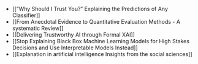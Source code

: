 + [[“Why Should I Trust You?” Explaining the Predictions of Any Classifier]]
+ [[From Anecdotal Evidence to Quantitative Evaluation Methods - A systematic Review]]
+ [[Delivering Trustworthy AI through Formal XAI]]
+ [[Stop Explaining Black Box Machine Learning Models for High Stakes Decisions and Use Interpretable Models Instead]]
+ [[Explanation in artificial intelligence  Insights from the social sciences]]
